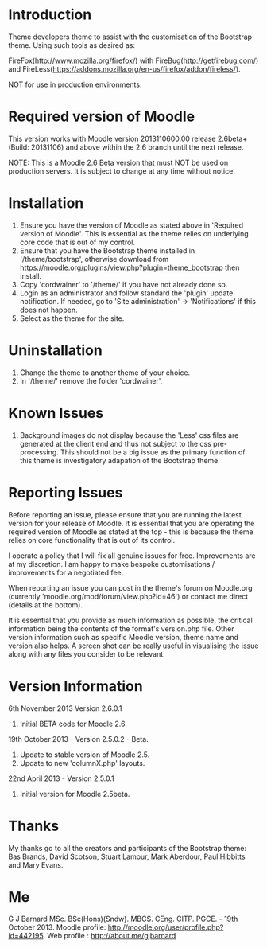 Introduction
============
Theme developers theme to assist with the customisation of the Bootstrap theme.  Using such tools as
desired as:

FireFox(http://www.mozilla.org/firefox/) with
FireBug(http://getfirebug.com/) and
FireLess(https://addons.mozilla.org/en-us/firefox/addon/fireless/).

NOT for use in production environments.

Required version of Moodle
==========================
This version works with Moodle version 2013110600.00 release 2.6beta+ (Build: 20131106) and above within the 2.6 branch until the
next release.

NOTE: This is a Moodle 2.6 Beta version that must NOT be used on production servers.  It is subject to change at any time without
notice.

Installation
============
 1. Ensure you have the version of Moodle as stated above in 'Required version of Moodle'.  This is essential as the
    theme relies on underlying core code that is out of my control.
 2. Ensure that you have the Bootstrap theme installed in '/theme/bootstrap', otherwise download from
    https://moodle.org/plugins/view.php?plugin=theme_bootstrap then install.
 3. Copy 'cordwainer' to '/theme/' if you have not already done so.
 4. Login as an administrator and follow standard the 'plugin' update notification.  If needed, go to
    'Site administration' -> 'Notifications' if this does not happen.
 5. Select as the theme for the site.

Uninstallation
==============
1. Change the theme to another theme of your choice.
2. In '/theme/' remove the folder 'cordwainer'.

Known Issues
============
1.  Background images do not display because the 'Less' css files are generated at the client end and
    thus not subject to the css pre-processing.  This should not be a big issue as the primary function
    of this theme is investigatory adapation of the Bootstrap theme.

Reporting Issues
================
Before reporting an issue, please ensure that you are running the latest version for your release of Moodle.  It is essential
that you are operating the required version of Moodle as stated at the top - this is because the theme relies on core
functionality that is out of its control.

I operate a policy that I will fix all genuine issues for free.  Improvements are at my discretion.  I am happy to make bespoke
customisations / improvements for a negotiated fee. 

When reporting an issue you can post in the theme's forum on Moodle.org (currently 'moodle.org/mod/forum/view.php?id=46')
or contact me direct (details at the bottom).

It is essential that you provide as much information as possible, the critical information being the contents of the format's 
version.php file.  Other version information such as specific Moodle version, theme name and version also helps.  A screen shot
can be really useful in visualising the issue along with any files you consider to be relevant.

Version Information
===================
6th November 2013 Version 2.6.0.1
  1.  Initial BETA code for Moodle 2.6.

19th October 2013 - Version 2.5.0.2 - Beta.
  1.  Update to stable version of Moodle 2.5.
  2.  Update to new 'columnX.php' layouts.

22nd April 2013 - Version 2.5.0.1
  1.  Initial version for Moodle 2.5beta.

Thanks
======
My thanks go to all the creators and participants of the Bootstrap theme:
Bas Brands, David Scotson, Stuart Lamour, Mark Aberdour, Paul Hibbitts and Mary Evans.

Me
==
G J Barnard MSc. BSc(Hons)(Sndw). MBCS. CEng. CITP. PGCE. - 19th October 2013.
Moodle profile: http://moodle.org/user/profile.php?id=442195.
Web profile   : http://about.me/gjbarnard
